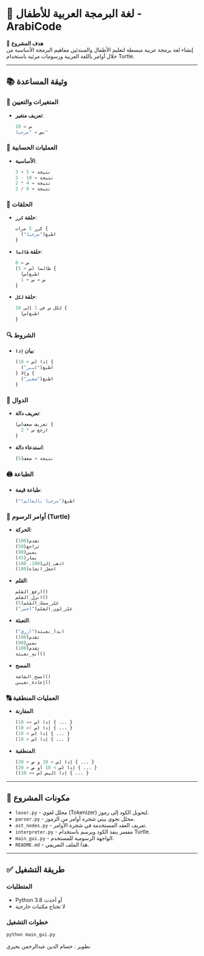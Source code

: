 # 🌟 لغة البرمجة العربية للأطفال - ArabiCode
 
🎯 **هدف المشروع**  
إنشاء لغة برمجة عربية مبسطة لتعليم الأطفال والمبتدئين مفاهيم البرمجة الأساسية من خلال أوامر باللغة العربية ورسومات مرئية باستخدام Turtle.

---

## 📚 وثيقة المساعدة

### 📝 المتغيرات والتعيين
- **تعريف متغير**:  
  ```python
  س = 10
  نص = "مرحبا"
  ```

### 🔢 العمليات الحسابية
- **الأساسية**:  
  ```python
  نتيجة = 5 + 3
  نتيجة = 10 - 2
  نتيجة = 4 * 2
  نتيجة = 8 / 2
  ```

### 🔄 الحلقات
- **حلقة `كرر`**:  
  ```python
  كرر 5 مرات {
    اطبع("مرحبا")
  }
  ```
  
- **حلقة `طالما`**:  
  ```python
  س = 0
  طالما (س < 5) {
    اطبع(س)
    س = س + 1
  }
  ```
  
- **حلقة `لكل`**:  
  ```python
  لكل س في 1 إلى 10 {
    اطبع(س)
  }
  ```

### 🔍 الشروط
- **بيان `إذا`**:  
  ```python
  إذا (س > 10) {
    اطبع("كبير")
  } وإلا {
    اطبع("صغير")
  }
  ```

### 📜 الدوال
- **تعريف دالة**:  
  ```python
  تعريف ضعف(س) {
    ارجع س * 2
  }
  ```
  
- **استدعاء دالة**:  
  ```python
  نتيجة = ضعف(5)
  ```

### 🖨️ الطباعة
- **طباعة قيمة**:  
  ```python
  اطبع("مرحبا بالعالم!")
  ```

### 🐢 أوامر الرسوم (Turtle)
- **الحركة**:  
  ```python
  تقدم(100)
  تراجع(50)
  يمين(90)
  يسار(45)
  اذهب_إلى(100، 100)
  اجعل_اتجاه(180)
  ```
  
- **القلم**:  
  ```python
  ارفع_القلم()
  انزل_القلم()
  غيّر_سمك_القلم(5)
  غيّر_لون_القلم("أحمر")
  ```
  
- **التعبئة**:  
  ```python
  ابدأ_تعبئة("أزرق")
  تقدم(100)
  يمين(90)
  تقدم(100)
  أنهِ_تعبئة()
  ```
  
- **المسح**:  
  ```python
  امسح_الشاشة()
  إعادة_تعيين()
  ```

### 🔠 العمليات المنطقية
- **المقارنة**:  
  ```python
  إذا (س == 10) { ... }
  إذا (س != 10) { ... }
  إذا (س > 10) { ... }
  إذا (س < 10) { ... }
  ```
  
- **المنطقية**:  
  ```python
  إذا (س > 10 و ص < 20) { ... }
  إذا (س > 10 أو ص < 20) { ... }
  إذا (ليس (س == 10)) { ... }
  ```

---

## 📁 مكونات المشروع

- `lexer.py` - محلل لغوي (Tokenizer) لتحويل الكود إلى رموز.
- `parser.py` - محلل نحوي يبني شجرة أوامر من الرموز.
- `ast_nodes.py` - تعريف العقد المستخدمة في شجرة الأوامر.
- `interpreter.py` - مفسر ينفذ الكود ويرسم باستخدام Turtle.
- `main_gui.py` - الواجهة الرسومية للمستخدم.
- `README.md` - هذا الملف التعريفي.

---

## ✅ طريقة التشغيل

### المتطلبات

- Python 3.8 أو أحدث
- لا تحتاج مكتبات خارجية

### خطوات التشغيل

```bash
python main_gui.py
```
تطوير : حسام الدين عبدالرحمن بحيري 
